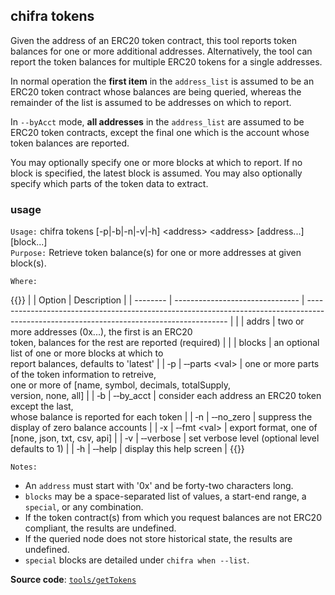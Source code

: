 ## chifra tokens

Given the address of an ERC20 token contract, this tool reports token balances for one or more additional addresses. Alternatively, the tool can report the token balances for multiple ERC20 tokens for a single addresses.

In normal operation the **first item** in the `address_list` is assumed to be an ERC20 token contract whose balances are being queried, whereas the remainder of the list is assumed to be addresses on which to report.

In `--byAcct` mode, **all addresses** in the `address_list` are assumed to be ERC20 token contracts, except the final one which is the account whose token balances are reported.

You may optionally specify one or more blocks at which to report. If no block is specified, the latest block is assumed. You may also optionally specify which parts of the token data to extract.

### usage

`Usage:`    chifra tokens [-p|-b|-n|-v|-h] &lt;address&gt; &lt;address&gt; [address...] [block...]  
`Purpose:`  Retrieve token balance(s) for one or more addresses at given block(s).

`Where:`

{{<td>}}
|          | Option                          | Description                                                                                                                              |
| -------- | ------------------------------- | ---------------------------------------------------------------------------------------------------------------------------------------- |
|          | addrs                           | two or more addresses (0x...), the first is an ERC20<br/>token, balances for the rest are reported (required)                            |
|          | blocks                          | an optional list of one or more blocks at which to<br/>report balances, defaults to 'latest'                                             |
| &#8208;p | &#8208;&#8208;parts &lt;val&gt; | one or more parts of the token information to retreive,<br/>one or more of [name, symbol, decimals, totalSupply,<br/>version, none, all] |
| &#8208;b | &#8208;&#8208;by_acct           | consider each address an ERC20 token except the last,<br/>whose balance is reported for each token                                       |
| &#8208;n | &#8208;&#8208;no_zero           | suppress the display of zero balance accounts                                                                                            |
| &#8208;x | &#8208;&#8208;fmt &lt;val&gt;   | export format, one of [none, json, txt, csv, api]                                                                                        |
| &#8208;v | &#8208;&#8208;verbose           | set verbose level (optional level defaults to 1)                                                                                         |
| &#8208;h | &#8208;&#8208;help              | display this help screen                                                                                                                 |
{{</td>}}

`Notes:`

- An `address` must start with '0x' and be forty-two characters long.
- `blocks` may be a space-separated list of values, a start-end range, a `special`, or any combination.
- If the token contract(s) from which you request balances are not ERC20 compliant, the results are undefined.
- If the queried node does not store historical state, the results are undefined.
- `special` blocks are detailed under `chifra when --list`.

**Source code**: [`tools/getTokens`](https://github.com/TrueBlocks/trueblocks-core/tree/master/src/tools/getTokens)

